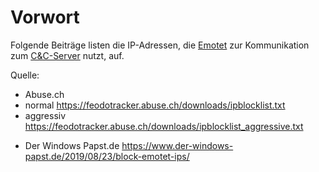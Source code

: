 # Vorwort
Folgende Beiträge listen die IP-Adressen, die [Emotet](https://de.wikipedia.org/wiki/Emotet) zur Kommunikation zum [C&C-Server](https://en.wikipedia.org/wiki/Command_and_control) nutzt, auf.


Quelle: 
- Abuse.ch
- normal https://feodotracker.abuse.ch/downloads/ipblocklist.txt
- aggressiv https://feodotracker.abuse.ch/downloads/ipblocklist_aggressive.txt
+ Der Windows Papst.de https://www.der-windows-papst.de/2019/08/23/block-emotet-ips/
